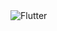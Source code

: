 <img alt="Flutter" src="https://img.shields.io/badge/Flutter%20-%2302569B.svg?&style=for-the-badge&logo=Flutter&logoColor=white" />
